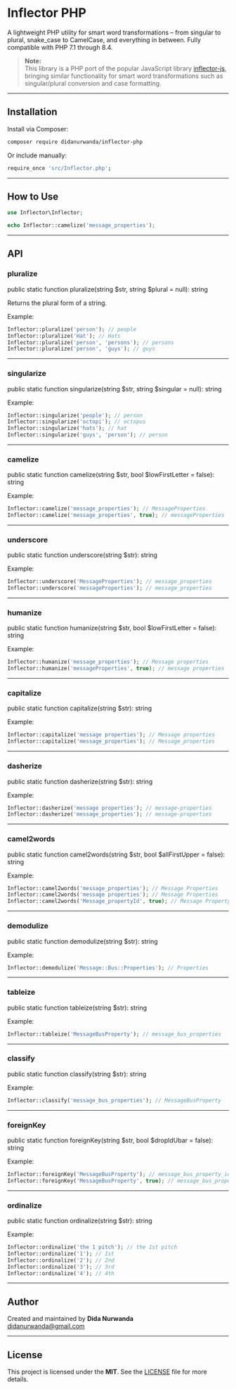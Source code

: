 # Inflector PHP

A lightweight PHP utility for smart word transformations – from singular to plural, snake_case to CamelCase, and everything in between. Fully compatible with PHP 7.1 through 8.4.

> **Note:**  
> This library is a PHP port of the popular JavaScript library [inflector-js](https://www.npmjs.com/package/inflector-js), bringing similar functionality for smart word transformations such as singular/plural conversion and case formatting.

---

## Installation

Install via Composer:

```bash
composer require didanurwanda/inflector-php
```

Or include manually:

```bash
require_once 'src/Inflector.php';
```

---

## How to Use

```php
use Inflector\Inflector;

echo Inflector::camelize('message_properties');
```

---

## API

### pluralize

public static function pluralize(string $str, string $plural = null): string

Returns the plural form of a string.

Example:

```php
Inflector::pluralize('person'); // people
Inflector::pluralize('Hat'); // Hats
Inflector::pluralize('person', 'persons'); // persons
Inflector::pluralize('person', 'guys'); // guys
```

---

### singularize

public static function singularize(string $str, string $singular = null): string

Example:

```php
Inflector::singularize('people'); // person
Inflector::singularize('octopi'); // octopus
Inflector::singularize('hats'); // hat
Inflector::singularize('guys', 'person'); // person
```

---

### camelize

public static function camelize(string $str, bool $lowFirstLetter = false): string

Example:

```php
Inflector::camelize('message_properties'); // MessageProperties
Inflector::camelize('message_properties', true); // messageProperties
```

---

### underscore

public static function underscore(string $str): string

Example:

```php
Inflector::underscore('MessageProperties'); // message_properties
Inflector::underscore('messageProperties'); // message_properties
```

---

### humanize

public static function humanize(string $str, bool $lowFirstLetter = false): string

Example:

```php
Inflector::humanize('message_properties'); // Message properties
Inflector::humanize('messageProperties', true); // message properties
```

---

### capitalize

public static function capitalize(string $str): string

Example:

```php
Inflector::capitalize('message properties'); // Message properties
Inflector::capitalize('message_properties'); // Message_properties
```

---

### dasherize

public static function dasherize(string $str): string

Example:

```php
Inflector::dasherize('message properties'); // message-properties
Inflector::dasherize('message_properties'); // message-properties
```

---

### camel2words

public static function camel2words(string $str, bool $allFirstUpper = false): string

Example:

```php
Inflector::camel2words('message_properties'); // Message Properties
Inflector::camel2words('message properties'); // Message Properties
Inflector::camel2words('Message_propertyId', true); // Message Property Id
```

---

### demodulize

public static function demodulize(string $str): string

Example:

```php
Inflector::demodulize('Message::Bus::Properties'); // Properties
```

---

### tableize

public static function tableize(string $str): string

Example:

```php
Inflector::tableize('MessageBusProperty'); // message_bus_properties
```

---

### classify

public static function classify(string $str): string

Example:

```php
Inflector::classify('message_bus_properties'); // MessageBusProperty
```

---

### foreignKey

public static function foreignKey(string $str, bool $dropIdUbar = false): string

Example:

```php
Inflector::foreignKey('MessageBusProperty'); // message_bus_property_id
Inflector::foreignKey('MessageBusProperty', true); // message_bus_propertyid
```

---

### ordinalize

public static function ordinalize(string $str): string

Example:

```php
Inflector::ordinalize('the 1 pitch'); // the 1st pitch
Inflector::ordinalize('1'); // 1st
Inflector::ordinalize('2'); // 2nd
Inflector::ordinalize('3'); // 3rd
Inflector::ordinalize('4'); // 4th
```

---

## Author

Created and maintained by **Dida Nurwanda**  
[didanurwanda@gmail.com](mailto:didanurwanda@gmail.com)

---

## License

This project is licensed under the **MIT**. See the [LICENSE](./LICENSE) file for more details.
